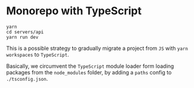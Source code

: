 # Monorepo with TypeScript

```
yarn
cd servers/api
yarn run dev
```

This is a possible strategy to gradually migrate a project from `JS` with `yarn workspaces` to `TypeScript`.

Basically, we circumvent the `TypeScript` module loader form loading packages from the `node_modules` folder, by adding a `paths` config to `./tsconfig.json`.